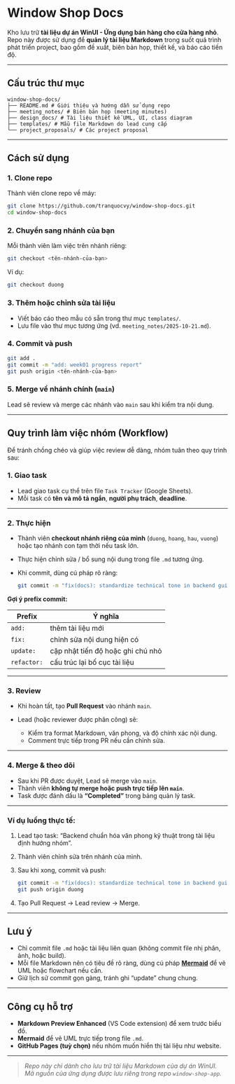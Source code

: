 # Window Shop Docs

Kho lưu trữ **tài liệu dự án WinUI - Ứng dụng bán hàng cho cửa hàng nhỏ**.  
Repo này được sử dụng để **quản lý tài liệu Markdown** trong suốt quá trình phát triển project, bao gồm đề xuất, biên bản họp, thiết kế, và báo cáo tiến độ.

---

## Cấu trúc thư mục

```
window-shop-docs/
├── README.md # Giới thiệu và hướng dẫn sử dụng repo
├── meeting_notes/ # Biên bản họp (meeting minutes)
├── design_docs/ # Tài liệu thiết kế UML, UI, class diagram
├── templates/ # Mẫu file Markdown do lead cung cấp
└── project_proposals/ # Các project proposal
```

---

## Cách sử dụng

### 1. Clone repo

Thành viên clone repo về máy:

```bash
git clone https://github.com/tranquocvy/window-shop-docs.git
cd window-shop-docs
```

### 2. Chuyển sang nhánh của bạn

Mỗi thành viên làm việc trên nhánh riêng:

```bash
git checkout <tên-nhánh-của-bạn>
```

Ví dụ:

```bash
git checkout duong
```

### 3. Thêm hoặc chỉnh sửa tài liệu

- Viết báo cáo theo mẫu có sẵn trong thư mục `templates/`.
- Lưu file vào thư mục tương ứng (vd. `meeting_notes/2025-10-21.md`).

### 4. Commit và push

```bash
git add .
git commit -m "add: week01 progress report"
git push origin <tên-nhánh-của-bạn>
```

### 5. Merge về nhánh chính (`main`)

Lead sẽ review và merge các nhánh vào `main` sau khi kiểm tra nội dung.

---

## Quy trình làm việc nhóm (Workflow)

Để tránh chồng chéo và giúp việc review dễ dàng, nhóm tuân theo quy trình sau:

### 1. Giao task

- Lead giao task cụ thể trên file `Task Tracker` (Google Sheets).
- Mỗi task có **tên và mô tả ngắn**, **người phụ trách**, **deadline**.

---

### 2. Thực hiện

- Thành viên **checkout nhánh riêng của mình** (`duong`, `hoang`, `hau`, `vuong`) hoặc tạo nhánh con tạm thời nếu task lớn.
- Thực hiện chỉnh sửa / bổ sung nội dung trong file `.md` tương ứng.
- Khi commit, dùng cú pháp rõ ràng:

  ```bash
  git commit -m "fix(docs): standardize technical tone in backend guideline document"
  ```

**Gợi ý prefix commit:**

| Prefix      | Ý nghĩa                           |
| ----------- | --------------------------------- |
| `add:`      | thêm tài liệu mới                 |
| `fix:`      | chỉnh sửa nội dung hiện có        |
| `update:`   | cập nhật tiến độ hoặc ghi chú nhỏ |
| `refactor:` | cấu trúc lại bố cục tài liệu      |

---

### 3. Review

- Khi hoàn tất, tạo **Pull Request** vào nhánh `main`.
- Lead (hoặc reviewer được phân công) sẽ:

  - Kiểm tra format Markdown, văn phong, và độ chính xác nội dung.
  - Comment trực tiếp trong PR nếu cần chỉnh sửa.

---

### 4. Merge & theo dõi

- Sau khi PR được duyệt, Lead sẽ merge vào `main`.
- Thành viên **không tự merge hoặc push trực tiếp lên `main`**.
- Task được đánh dấu là **“Completed”** trong bảng quản lý task.

---

### Ví dụ luồng thực tế:

1. Lead tạo task: “Backend chuẩn hóa văn phong kỹ thuật trong tài liệu định hướng nhóm”.

2. Thành viên chỉnh sửa trên nhánh của mình.

3. Sau khi xong, commit và push:

   ```bash
   git commit -m "fix(docs): standardize technical tone in backend guideline document"
   git push origin duong
   ```

4. Tạo Pull Request → Lead review → Merge.

---

## Lưu ý

- Chỉ commit file `.md` hoặc tài liệu liên quan (không commit file nhị phân, ảnh, hoặc build).
- Mỗi file Markdown nên có tiêu đề rõ ràng, dùng cú pháp [**Mermaid**](https://mermaid.js.org/) để vẽ UML hoặc flowchart nếu cần.
- Giữ lịch sử commit gọn gàng, tránh ghi “update” chung chung.

---

## Công cụ hỗ trợ

- **Markdown Preview Enhanced** (VS Code extension) để xem trước biểu đồ.
- **Mermaid** để vẽ UML trực tiếp trong file `.md`.
- **GitHub Pages (tuỳ chọn)** nếu nhóm muốn hiển thị tài liệu như website.

---

> _Repo này chỉ dành cho lưu trữ tài liệu Markdown của dự án WinUI.
> Mã nguồn của ứng dụng được lưu riêng trong repo `window-shop-app`._
